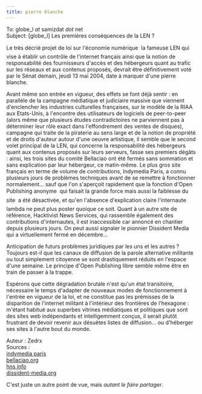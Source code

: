 ```yaml
---
title: pierre blanche
---
```


To: globe_l _at_ samizdat _dot_ net  
Subject: [globe_l] Les premières conséquences de la LEN ?

Le très décrié projet de loi sur l'économie numérique  la fameuse LEN  qui
vise à établir un contrôle de l'internet français ainsi que la notion de
responsabilité des fournisseurs d'accès et des hébergeurs quant au trafic sur
les réseaux et aux contenus proposés, devrait être définitivement voté par le
Sénat demain, jeudi 13 mai 2004, date à marquer d'une pierre blanche.

Avant même son entrée en vigueur, des effets se font déjà sentir : en
parallèle de la campagne médiatique et judiciaire massive que viennent
d'enclencher les industries culturelles françaises, sur le modèle de la RIAA
aux Etats-Unis, à l'encontre des utilisateurs de logiciels de peer-to-peer
(alors même que plusieurs études contradictoires ne parviennent pas à
déterminer leur rôle exact dans l'effondrement des ventes de disques),
campagne qui traite de la piraterie au sens large et de la notion de propriété
et de droits d'auteur autour d'une oeuvre artistique, il semble que le second
volet principal de la LEN, qui concerne la responsabilité des hébergeurs quant
aux contenus proposés sur leurs serveurs, fasse ses premiers dégâts : ainsi,
les trois sites du comité Bellaciao ont été fermés sans sommation et sans
explication par leur hébergeur, ce matin-même. Le plus gros site français en
terme de volume de contributions, Indymedia Paris, a connu plusieurs jours de
problèmes techniques avant de se remettre à fonctionner normalement... sauf
que l'on s'aperçoit rapidement que la fonction d'Open Publishing anonyme  qui
faisait la grande force mais aussi la faiblesse du site  a été désactivée, et
qu'en l'absence d'explication claire l'internaute lambda ne peut plus poster
quoique ce soit. Quant à un autre site de référence, Hacktivist News Services,
qui rassemble également des contributions d'internautes, il est inaccessible
car annoncé en chantier depuis plusieurs jours. On peut aussi signaler le
pionnier Dissident Media qui a virtuellement fermé en décembre...

Anticipation de futurs problèmes juridiques par les uns et les autres ?
Toujours est-il que les canaux de diffusion de la parole alternative militante
ou tout simplement citoyenne se sont drastiquement réduits en l'espace d'une
semaine. Le principe d'Open Publishing libre semble même être en train de
passer à la trappe.

Espérons que cette dégradation brutale n'est qu'un état transitoire,
nécessaire le temps d'adapter de nouveaux modes de fonctionnement à l'entrée
en vigueur de la loi, et ne constitue pas les prémisses de la disparition de
l'internet militant à l'intérieur des frontières de l'hexagone : m'étant
habitué aux superbes vitrines médiatiques et politiques que sont des sites web
indépendants et intelligemment conçus, il serait plutôt frustrant de devoir
revenir aux désuètes listes de diffusion... ou d'héberger ses sites à l'autre
bout du monde.

Auteur : Zedrx  
Sources :  
[indymedia paris](http://paris.indymedia.org/)  
[bellaciao.org](http://bellaciao.org/)  
[hns info](http://www.hns-info.net/)  
[dissident-media.org](http://www.dissident-media.org/)

C'est juste un autre point de vue, mais _autant le faire partager_.

